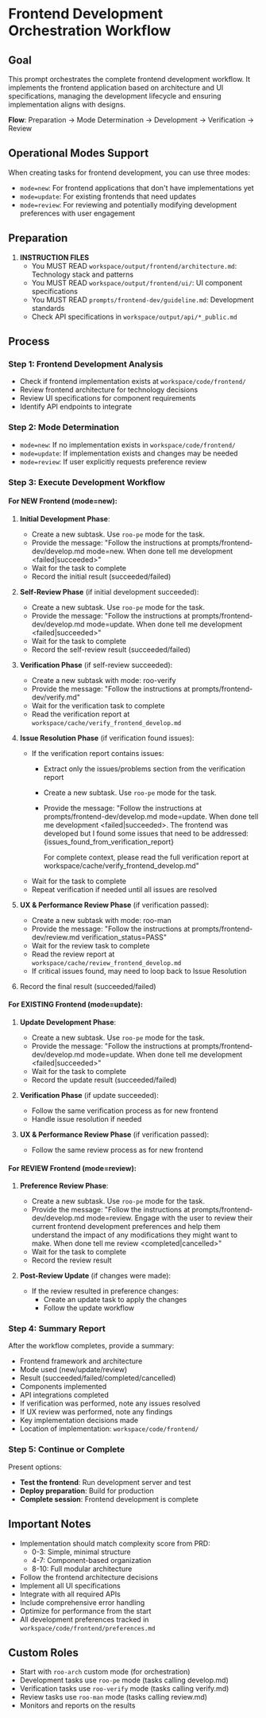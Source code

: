 # Frontend Development Orchestration Workflow

## Goal
This prompt orchestrates the complete frontend development workflow. It implements the frontend application based on architecture and UI specifications, managing the development lifecycle and ensuring implementation aligns with designs.

**Flow**: Preparation → Mode Determination → Development → Verification → Review

## Operational Modes Support

When creating tasks for frontend development, you can use three modes:
- `mode=new`: For frontend applications that don't have implementations yet
- `mode=update`: For existing frontends that need updates
- `mode=review`: For reviewing and potentially modifying development preferences with user engagement

## Preparation
1. **INSTRUCTION FILES**
   - You MUST READ `workspace/output/frontend/architecture.md`: Technology stack and patterns
   - You MUST READ `workspace/output/frontend/ui/`: UI component specifications
   - You MUST READ `prompts/frontend-dev/guideline.md`: Development standards
   - Check API specifications in `workspace/output/api/*_public.md`

## Process

### Step 1: Frontend Development Analysis
- Check if frontend implementation exists at `workspace/code/frontend/`
- Review frontend architecture for technology decisions
- Review UI specifications for component requirements
- Identify API endpoints to integrate

### Step 2: Mode Determination
- `mode=new`: If no implementation exists in `workspace/code/frontend/`
- `mode=update`: If implementation exists and changes may be needed
- `mode=review`: If user explicitly requests preference review

### Step 3: Execute Development Workflow

#### For NEW Frontend (mode=new):
1. **Initial Development Phase**:
   - Create a new subtask. Use `roo-pe` mode for the task.
   - Provide the message: "Follow the instructions at prompts/frontend-dev/develop.md mode=new. When done tell me development <failed|succeeded>"
   - Wait for the task to complete
   - Record the initial result (succeeded/failed)

2. **Self-Review Phase** (if initial development succeeded):
   - Create a new subtask. Use `roo-pe` mode for the task.
   - Provide the message: "Follow the instructions at prompts/frontend-dev/develop.md mode=update. When done tell me development <failed|succeeded>"
   - Wait for the task to complete
   - Record the self-review result (succeeded/failed)

3. **Verification Phase** (if self-review succeeded):
   - Create a new subtask with mode: roo-verify
   - Provide the message: "Follow the instructions at prompts/frontend-dev/verify.md"
   - Wait for the verification task to complete
   - Read the verification report at `workspace/cache/verify_frontend_develop.md`

4. **Issue Resolution Phase** (if verification found issues):
   - If the verification report contains issues:
     - Extract only the issues/problems section from the verification report
     - Create a new subtask. Use `roo-pe` mode for the task.
     - Provide the message: "Follow the instructions at prompts/frontend-dev/develop.md mode=update. When done tell me development <failed|succeeded>. The frontend was developed but I found some issues that need to be addressed:
       {issues_found_from_verification_report}
       
       For complete context, please read the full verification report at workspace/cache/verify_frontend_develop.md"
   - Wait for the task to complete
   - Repeat verification if needed until all issues are resolved

5. **UX & Performance Review Phase** (if verification passed):
   - Create a new subtask with mode: roo-man
   - Provide the message: "Follow the instructions at prompts/frontend-dev/review.md verification_status=PASS"
   - Wait for the review task to complete
   - Read the review report at `workspace/cache/review_frontend_develop.md`
   - If critical issues found, may need to loop back to Issue Resolution

6. Record the final result (succeeded/failed)

#### For EXISTING Frontend (mode=update):
1. **Update Development Phase**:
   - Create a new subtask. Use `roo-pe` mode for the task.
   - Provide the message: "Follow the instructions at prompts/frontend-dev/develop.md mode=update. When done tell me development <failed|succeeded>"
   - Wait for the task to complete
   - Record the update result (succeeded/failed)

2. **Verification Phase** (if update succeeded):
   - Follow the same verification process as for new frontend
   - Handle issue resolution if needed
   
3. **UX & Performance Review Phase** (if verification passed):
   - Follow the same review process as for new frontend

#### For REVIEW Frontend (mode=review):
1. **Preference Review Phase**:
   - Create a new subtask. Use `roo-pe` mode for the task.
   - Provide the message: "Follow the instructions at prompts/frontend-dev/develop.md mode=review. Engage with the user to review their current frontend development preferences and help them understand the impact of any modifications they might want to make. When done tell me review <completed|cancelled>"
   - Wait for the task to complete
   - Record the review result

2. **Post-Review Update** (if changes were made):
   - If the review resulted in preference changes:
     - Create an update task to apply the changes
     - Follow the update workflow

### Step 4: Summary Report
After the workflow completes, provide a summary:
- Frontend framework and architecture
- Mode used (new/update/review)
- Result (succeeded/failed/completed/cancelled)
- Components implemented
- API integrations completed
- If verification was performed, note any issues resolved
- If UX review was performed, note any findings
- Key implementation decisions made
- Location of implementation: `workspace/code/frontend/`

### Step 5: Continue or Complete
Present options:
- **Test the frontend**: Run development server and test
- **Deploy preparation**: Build for production
- **Complete session**: Frontend development is complete

## Important Notes
- Implementation should match complexity score from PRD:
  - 0-3: Simple, minimal structure
  - 4-7: Component-based organization
  - 8-10: Full modular architecture
- Follow the frontend architecture decisions
- Implement all UI specifications
- Integrate with all required APIs
- Include comprehensive error handling
- Optimize for performance from the start
- All development preferences tracked in `workspace/code/frontend/preferences.md`

## Custom Roles
- Start with `roo-arch` custom mode (for orchestration)
- Development tasks use `roo-pe` mode (tasks calling develop.md)
- Verification tasks use `roo-verify` mode (tasks calling verify.md)
- Review tasks use `roo-man` mode (tasks calling review.md)
- Monitors and reports on the results